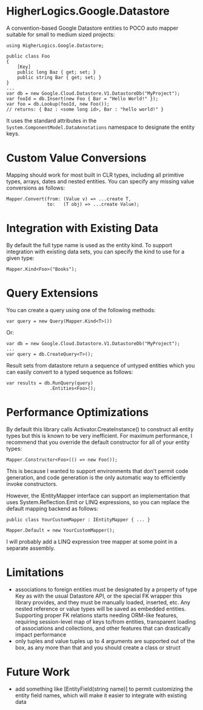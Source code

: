 # HigherLogics.Google.Datastore

A convention-based Google Datastore entities to POCO auto mapper suitable
for small to medium sized projects:

    using HigherLogics.Google.Datastore;

    public class Foo
    {
        [Key]
        public long Baz { get; set; }
        public string Bar { get; set; }
    }
    ...
    var db = new Google.Cloud.Datastore.V1.DatastoreDb("MyProject");
	var fooId = db.Insert(new Foo { Bar = "Hello World!" });
	var foo = db.Lookup(fooId, new Foo());
    // returns: { Baz : <some long id>, Bar : "hello world!" }

It uses the standard attributes in the `System.ComponentModel.DataAnnotations`
namespace to designate the entity keys.

# Custom Value Conversions

Mapping should work for most built in CLR types, including all primitive
types, arrays, dates and nested entities. You can specify any missing
value conversions as follows:

    Mapper.Convert(from: (Value v) => ...create T,
                   to:   (T obj) => ...create Value);

# Integration with Existing Data

By default the full type name is used as the entity kind. To support
integration with existing data sets, you can specify the kind to use
for a given type:

    Mapper.Kind<Foo>("Books");

# Query Extensions

You can create a query using one of the following methods:

    var query = new Query(Mapper.Kind<T>())

Or:

	var db = new Google.Cloud.Datastore.V1.DatastoreDb("MyProject");
	...
	var query = db.CreateQuery<T>();

Result sets from datastore return a sequence of untyped entities which
you can easily convert to a typed sequence as follows:

    var results = db.RunQuery(query)
                    .Entities<Foo>();

# Performance Optimizations

By default this library calls Activator.CreateInstance<T>() to construct all
entity types but this is known to be very inefficient. For maximum
performance, I recommend that you override the default constructor for all
of your entity types:

    Mapper.Constructor<Foo>(() => new Foo());

This is because I wanted to support environments that don't permit code
generation, and code generation is the only automatic way to efficiently
invoke constructors.

However, the IEntityMapper interface can support an implementation that uses
System.Reflection.Emit or LINQ expressions, so you can replace the default
mapping backend as follows:

    public class YourCustomMapper : IEntityMapper { ... }

    Mapper.Default = new YourCustomMapper();

I will probably add a LINQ expression tree mapper at some point in a separate
assembly.

# Limitations

 * associations to foreign entities must be designated by a property of type
   Key as with the usual Datastore API, or the special FK<T> wrapper this library
   provides, and they must be manually loaded, inserted, etc. Any nested
   reference or value types will be saved as embedded entities. Supporting
   proper FK relations starts needing ORM-like features, requiring session-level map
   of keys to/from entities, transparent loading of associations and
   collections, and other features that can drastically impact performance
 * only tuples and value tuples up to 4 arguments are supported out of the box,
   as any more than that and you should create a class or struct

# Future Work

 * add something like [EntityField(string name)] to permit customizing the
   entity field names, which will make it easier to integrate with existing
   data